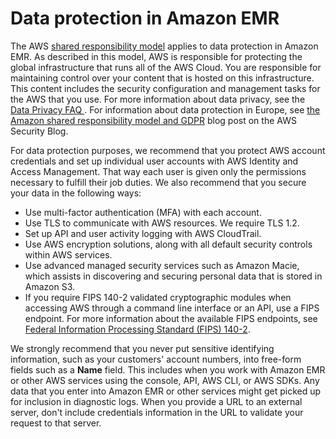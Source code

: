 # Data protection in Amazon EMR<a name="data-protection"></a>

The AWS [shared responsibility model](http://aws.amazon.com/compliance/shared-responsibility-model/) applies to data protection in Amazon EMR\. As described in this model, AWS is responsible for protecting the global infrastructure that runs all of the AWS Cloud\. You are responsible for maintaining control over your content that is hosted on this infrastructure\. This content includes the security configuration and management tasks for the AWS that you use\. For more information about data privacy, see the [Data Privacy FAQ ](http://aws.amazon.com/compliance/data-privacy-faq/)\. For information about data protection in Europe, see [the Amazon shared responsibility model and GDPR](http://aws.amazon.com/blogs/security/the-aws-shared-responsibility-model-and-gdpr/) blog post on the AWS Security Blog\.

For data protection purposes, we recommend that you protect AWS account credentials and set up individual user accounts with AWS Identity and Access Management\. That way each user is given only the permissions necessary to fulfill their job duties\. We also recommend that you secure your data in the following ways:
+ Use multi\-factor authentication \(MFA\) with each account\.
+ Use TLS to communicate with AWS resources\. We require TLS 1\.2\.
+ Set up API and user activity logging with AWS CloudTrail\.
+ Use AWS encryption solutions, along with all default security controls within AWS services\.
+ Use advanced managed security services such as Amazon Macie, which assists in discovering and securing personal data that is stored in Amazon S3\.
+ If you require FIPS 140\-2 validated cryptographic modules when accessing AWS through a command line interface or an API, use a FIPS endpoint\. For more information about the available FIPS endpoints, see [Federal Information Processing Standard \(FIPS\) 140\-2](https://aws.amazon.com/compliance/fips/)\.

We strongly recommend that you never put sensitive identifying information, such as your customers' account numbers, into free\-form fields such as a **Name** field\. This includes when you work with Amazon EMR or other AWS services using the console, API, AWS CLI, or AWS SDKs\. Any data that you enter into Amazon EMR or other services might get picked up for inclusion in diagnostic logs\. When you provide a URL to an external server, don't include credentials information in the URL to validate your request to that server\.